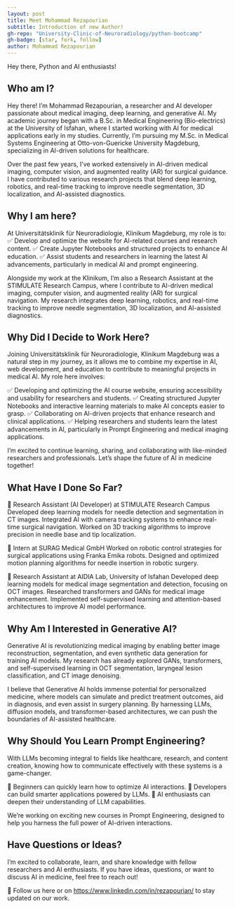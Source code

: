 ```yaml
---
layout: post
title: Meet Mohammad Rezapourian
subtitle: Introduction of new Author!
gh-repo: "University-Clinic-of-Neuroradiology/python-bootcamp"
gh-badge: [star, fork, follow]
author: Mohammad Rezapourian
---
```

Hey there, Python and AI enthusiasts!

## Who am I?
Hey there! I’m Mohammad Rezapourian, a researcher and AI developer passionate about medical imaging, deep learning, and generative AI. My academic journey began with a B.Sc. in Medical Engineering (Bio-electrics) at the University of Isfahan, where I started working with AI for medical applications early in my studies. Currently, I’m pursuing my M.Sc. in Medical Systems Engineering at Otto-von-Guericke University Magdeburg, specializing in AI-driven solutions for healthcare.

Over the past few years, I’ve worked extensively in AI-driven medical imaging, computer vision, and augmented reality (AR) for surgical guidance. I have contributed to various research projects that blend deep learning, robotics, and real-time tracking to improve needle segmentation, 3D localization, and AI-assisted diagnostics.

## Why I am here?

At Universitätsklinik für Neuroradiologie, Klinikum Magdeburg, my role is to:
✅ Develop and optimize the website for AI-related courses and research content.
✅ Create Jupyter Notebooks and structured projects to enhance AI education.
✅ Assist students and researchers in learning the latest AI advancements, particularly in medical AI and prompt engineering.

Alongside my work at the Klinikum, I’m also a Research Assistant at the STIMULATE Research Campus, where I contribute to AI-driven medical imaging, computer vision, and augmented reality (AR) for surgical navigation. My research integrates deep learning, robotics, and real-time tracking to improve needle segmentation, 3D localization, and AI-assisted diagnostics.

## Why Did I Decide to Work Here?
Joining Universitätsklinik für Neuroradiologie, Klinikum Magdeburg was a natural step in my journey, as it allows me to combine my expertise in AI, web development, and education to contribute to meaningful projects in medical AI. My role here involves:

✅ Developing and optimizing the AI course website, ensuring accessibility and usability for researchers and students.
✅ Creating structured Jupyter Notebooks and interactive learning materials to make AI concepts easier to grasp.
✅ Collaborating on AI-driven projects that enhance research and clinical applications.
✅ Helping researchers and students learn the latest advancements in AI, particularly in Prompt Engineering and medical imaging applications.

I’m excited to continue learning, sharing, and collaborating with like-minded researchers and professionals. Let’s shape the future of AI in medicine together!

## What Have I Done So Far?

🔹 Research Assistant (AI Developer) at STIMULATE Research Campus
  Developed deep learning models for needle detection and segmentation in CT images.
  Integrated AI with camera tracking systems to enhance real-time surgical navigation.
  Worked on 3D tracking algorithms to improve precision in needle base and tip localization.

🔹 Intern at SURAG Medical GmbH
  Worked on robotic control strategies for surgical applications using Franka Emika robots.
  Designed and optimized motion planning algorithms for needle insertion in robotic surgery.

🔹 Research Assistant at AIDIA Lab, University of Isfahan
  Developed deep learning models for medical image segmentation and detection, focusing on OCT images.
  Researched transformers and GANs for medical image enhancement.
  Implemented self-supervised learning and attention-based architectures to improve AI model performance.


## Why Am I Interested in Generative AI?
Generative AI is revolutionizing medical imaging by enabling better image reconstruction, segmentation, and even synthetic data generation for training AI models. My research has already explored GANs, transformers, and self-supervised learning in OCT segmentation, laryngeal lesion classification, and CT image denoising.

I believe that Generative AI holds immense potential for personalized medicine, where models can simulate and predict treatment outcomes, aid in diagnosis, and even assist in surgery planning. By harnessing LLMs, diffusion models, and transformer-based architectures, we can push the boundaries of AI-assisted healthcare.

## Why Should You Learn Prompt Engineering?
With LLMs becoming integral to fields like healthcare, research, and content creation, knowing how to communicate effectively with these systems is a game-changer.

🎯 Beginners can quickly learn how to optimize AI interactions.
🎯 Developers can build smarter applications powered by LLMs.
🎯 AI enthusiasts can deepen their understanding of LLM capabilities.

We’re working on exciting new courses in Prompt Engineering, designed to help you harness the full power of AI-driven interactions.

## Have Questions or Ideas?
I’m excited to collaborate, learn, and share knowledge with fellow researchers and AI enthusiasts. If you have ideas, questions, or want to discuss AI in medicine, feel free to reach out!

📢 Follow us here or on https://www.linkedin.com/in/rezapourian/ to stay updated on our work.
